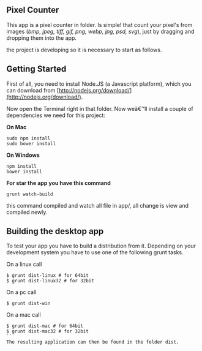 ## Pixel Counter

This app is a pixel counter in folder. Is simple! that count your pixel's from images (*bmp, jpeg, tiff, gif, png, webp, jpg, psd, svg*), just by dragging and dropping them into the app.

the project is developing so it is necessary to start as follows.

## Getting Started

First of all, you need to install Node.JS (a Javascript platform), which you can download from [http://nodejs.org/download/](http://nodejs.org/download/).

Now open the Terminal right in that folder. Now weâ€™ll install a couple of dependencies we need for this project:

**On Mac**
```
sudo npm install 
sudo bower install 

```

**On Windows**
```
npm install 
bower install 

```

**For star the app you have this command**
```
grunt watch-build

```
this command compiled and watch all file in app/, all change is view and compiled newly.

## Building the desktop app


To test your app you have to build a distribution from it. Depending on your development system you have to use one of the following grunt tasks.

On a linux call
```
$ grunt dist-linux # for 64bit
$ grunt dist-linux32 # for 32bit
```
On a pc call
```
$ grunt dist-win
```
On a mac call
```
$ grunt dist-mac # for 64bit
$ grunt dist-mac32 # for 32bit
``
The resulting application can then be found in the folder dist.
